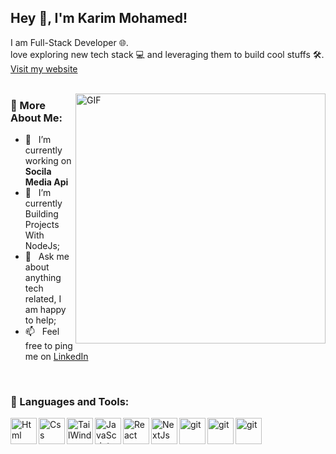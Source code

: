 ## Hey 👋, I'm Karim Mohamed!

I am Full-Stack Developer 🌐.
</br>
love exploring new tech stack 💻 and leveraging them to build cool stuffs 🛠️. </br>
<a href='https://karimdev.vercel.app/' target='_blank' >Visit my website</a>
<br/>
<br/>

<img align="right" alt="GIF" src="https://i.pinimg.com/originals/cd/59/d6/cd59d626dc86397fe45080e6e9c7027d.gif" width="400px"/>
  
### 🧐 More About Me:

- 🔭 &nbsp; I’m currently working on **Socila Media Api**
- 🌱 &nbsp; I’m currently Building Projects With NodeJs; 
- 💬 &nbsp; Ask me about anything tech related, I am happy to help;
- 📫 &nbsp; Feel free to ping me on [LinkedIn](https://www.linkedin.com/in/karem-mohamed-a789a6239/)
<!-- - 📝 &nbsp; Checkout my [resume](https://drive.google.com/file/d/1ZpR5pVBTnl_Qybq7GE3MGy1SB1JehVSE/view?usp=sharing) -->

<br>

### 🔨 Languages and Tools:
<a href="https://developer.mozilla.org/en-US/docs/Web/HTML" target="_blank"> <img align="left" alt="Html" height ="42px"  src="https://cdn.worldvectorlogo.com/logos/html-1.svg"> </a>
<a href="https://developer.mozilla.org/en-US/docs/Web/CSS" target="_blank"> <img align="left" alt="Css" height ="42px"  src="https://cdn.worldvectorlogo.com/logos/css-3.svg"> </a>
<a href="https://developer.mozilla.org/en-US/docs/Web/CSS" target="_blank"> <img align="left" alt="TailWind" height ="42px"  src="https://upload.wikimedia.org/wikipedia/commons/d/d5/Tailwind_CSS_Logo.svg"> </a>
<a href="https://developer.mozilla.org/en-US/docs/Web/JavaScript" target="_blank"> <img align="left" alt="JavaScript" height ="42px"  src="https://static.cdnlogo.com/logos/j/44/javascript.svg"> </a>
<a href="https://reactjs.org/" target="_blank"> <img align="left" alt="React" height ="42px" src="https://upload.wikimedia.org/wikipedia/commons/a/a7/React-icon.svg"></a>
<a href="https://firebase.google.com/" target="_blank"> <img align="left" src="https://www.wpgraphql.com/_next/image?url=%2Flogos%2Flogo-nextjs.png&w=256&q=75" alt="NextJs" height ="42px"/> </a>
<a href="https://git-scm.com/" target="_blank"> <img src="https://raw.githubusercontent.com/rahul-jha98/github_readme_icons/main/language_and_tools/square/git-scm/git-scm.svg" align="left" alt="git" height='42px'/> </a>
<a href="https://dotnet.microsoft.com/" target="_blank"> <img src="https://upload.wikimedia.org/wikipedia/commons/e/ee/.NET_Core_Logo.svg" align="left" alt="git" height='42px'/> </a>
<a href="https://www.postgresql.org/" target="_blank"> <img src="https://www.svgrepo.com/show/303301/postgresql-logo.svg" align="left" alt="git" height='42px'/> </a>
